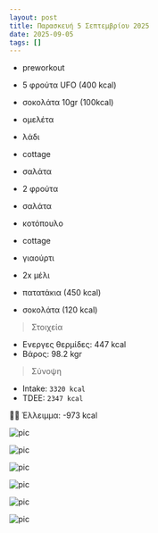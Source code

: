 ```yaml
---
layout: post
title: Παρασκευή 5 Σεπτεμβρίου 2025
date: 2025-09-05
tags: []
---
```


- preworkout
- 5 φρούτα UFO (400 kcal)
- σοκολάτα 10gr (100kcal)

- ομελέτα
- λάδι
- cottage
- σαλάτα

- 2 φρούτα

- σαλάτα
- κοτόπουλο
- cottage
- γιαούρτι
- 2x μέλι
- πατατάκια (450 kcal)
- σοκολάτα (120 kcal) 

> Στοιχεία

- Ενεργες θερμίδες: 447 kcal
- Βάρος: 98.2 kgr

> Σύνοψη 

- Intake: `3320 kcal`  
- ΤDEE: `2347 kcal`  

👎🏻 Έλλειμμα: <span class="red">-973 kcal</span>


![pic](/pics/2025-09-05/preworkout.gif)<br>

![pic](/pics/2025-09-05/kol-1.jpg)<br>

![pic](/pics/2025-09-05/kol-2.jpg)<br>

![pic](/pics/2025-09-05/chicken.gif)<br>

![pic](/pics/2025-09-05/sag.gif)<br>

![pic](/pics/2025-09-05/cart.jpg)<br>

